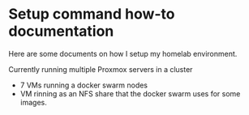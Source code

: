 # Setup command how-to documentation

Here are some documents on how I setup my homelab environment.

Currently running multiple Proxmox servers in a cluster
- 7 VMs running a docker swarm nodes
- VM rinning as an NFS share that the docker swarm uses for some images.
